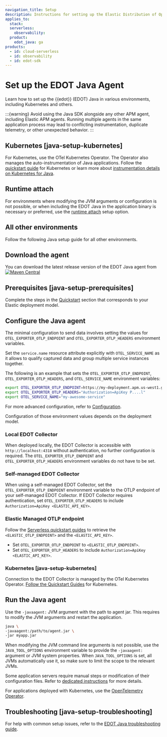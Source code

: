```yaml
---
navigation_title: Setup
description: Instructions for setting up the Elastic Distribution of OpenTelemetry (EDOT) Java in various environments, including Kubernetes and others.
applies_to:
  stack:
  serverless:
    observability:
  product:
    edot_java: ga
products:
  - id: cloud-serverless
  - id: observability
  - id: edot-sdk
---
```


# Set up the EDOT Java Agent

Learn how to set up the {{edot}} (EDOT) Java in various environments, including Kubernetes and others.

:::{warning}
Avoid using the Java SDK alongside any other APM agent, including Elastic APM agents. Running multiple agents in the same application process may lead to conflicting instrumentation, duplicate telemetry, or other unexpected behavior.
:::

## Kubernetes [java-setup-kubernetes]

For Kubernetes, use the OTel Kubernetes Operator. The Operator also manages the auto-instrumentation of Java applications. Follow the [quickstart guide](/reference/quickstart/index.md) for Kubernetes or learn more about [instrumentation details on Kubernetes for Java](/reference/edot-sdks/java/setup/k8s.md).

## Runtime attach

For environments where modifying the JVM arguments or configuration is not possible, or when including the EDOT Java in the application binary is necessary or preferred, use the [runtime attach](/reference/edot-sdks/java/setup/runtime-attach.md) setup option.

## All other environments

Follow the following Java setup guide for all other environments.

## Download the agent

You can download the latest release version of the EDOT Java agent from [![Maven Central](https://img.shields.io/maven-central/v/co.elastic.otel/elastic-otel-javaagent?label=elastic-otel-javaagent&style=for-the-badge)](https://mvnrepository.com/artifact/co.elastic.otel/elastic-otel-javaagent/latest)

## Prerequisites [java-setup-prerequisites]

Complete the steps in the [Quickstart](/reference/quickstart/index.md) section that corresponds to your Elastic deployment model.

##  Configure the Java agent

The minimal configuration to send data involves setting the values for `OTEL_EXPORTER_OTLP_ENDPOINT` and `OTEL_EXPORTER_OTLP_HEADERS` environment variables.

Set the `service.name` resource attribute explicitly with `OTEL_SERVICE_NAME` as it allows to qualify captured data and group multiple service instances together.

The following is an example that sets the `OTEL_EXPORTER_OTLP_ENDPOINT`, `OTEL_EXPORTER_OTLP_HEADERS`, and `OTEL_SERVICE_NAME` environment variables:

```sh
export OTEL_EXPORTER_OTLP_ENDPOINT=https://my-deployment.apm.us-west1.gcp.cloud.es.io
export OTEL_EXPORTER_OTLP_HEADERS="Authorization=ApiKey P....l"
export OTEL_SERVICE_NAME="my-awesome-service"
```

For more advanced configuration, refer to [Configuration](/reference/edot-sdks/java/configuration.md). 

Configuration of those environment values depends on the deployment model.

### Local EDOT Collector

When deployed locally, the EDOT Collector is accessible with `http://localhost:4318` without authentication, no further configuration is required. The `OTEL_EXPORTER_OTLP_ENDPOINT` and `OTEL_EXPORTER_OTLP_HEADERS` environment variables do not have to be set.

### Self-managed EDOT Collector

When using a self-managed EDOT Collector, set the `OTEL_EXPORTER_OTLP_ENDPOINT` environment variable to the OTLP endpoint of your self-managed EDOT Collector. If EDOT Collector requires authentication, set `OTEL_EXPORTER_OTLP_HEADERS`  to include `Authorization=ApiKey <ELASTIC_API_KEY>`.

### Elastic Managed OTLP endpoint

Follow the [Serverless quickstart guides](/reference/quickstart/serverless/index.md) to retrieve the `<ELASTIC_OTLP_ENDPOINT>` and the `<ELASTIC_API_KEY>`.

- Set `OTEL_EXPORTER_OTLP_ENDPOINT` to `<ELASTIC_OTLP_ENDPOINT>`.
- Set `OTEL_EXPORTER_OTLP_HEADERS` to include `Authorization=ApiKey <ELASTIC_API_KEY>`.

### Kubernetes [java-setup-kubernetes]

Connection to the EDOT Collector is managed by the OTel Kubernetes Operator. [Follow the Quickstart Guides](/reference/quickstart/index.md) for Kubernetes.

## Run the Java agent

Use the `-javaagent:` JVM argument with the path to agent jar. This requires to modify the JVM arguments and restart the application.

```sh
java \
-javaagent:/path/to/agent.jar \
-jar myapp.jar
```

When modifying the JVM command line arguments is not possible, use the `JAVA_TOOL_OPTIONS` environment variable to provide the `-javaagent:` argument or JVM system properties. When `JAVA_TOOL_OPTIONS` is set, all JVMs automatically use it, so make sure to limit the scope to the relevant JVMs.

Some application servers require manual steps or modification of their configuration files. Refer to [dedicated instructions](https://opentelemetry.io/docs/zero-code/java/agent/server-config/) for more details.

For applications deployed with Kubernetes, use the [OpenTelemetry Operator](/reference/edot-sdks/java/setup/k8s.md).

## Troubleshooting [java-setup-troubleshooting]

For help with common setup issues, refer to the [EDOT Java troubleshooting guide](docs-content://troubleshoot/ingest/opentelemetry/edot-sdks/java/index.md).